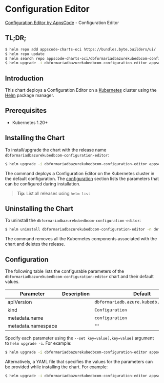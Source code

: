 # Configuration Editor

[Configuration Editor by AppsCode](https://byte.builders) - Configuration Editor

## TL;DR;

```bash
$ helm repo add appscode-charts-oci https://bundles.byte.builders/ui/
$ helm repo update
$ helm search repo appscode-charts-oci/dbformariadbazurekubedbcom-configuration-editor --version=v0.4.18
$ helm upgrade -i dbformariadbazurekubedbcom-configuration-editor appscode-charts-oci/dbformariadbazurekubedbcom-configuration-editor -n default --create-namespace --version=v0.4.18
```

## Introduction

This chart deploys a Configuration Editor on a [Kubernetes](http://kubernetes.io) cluster using the [Helm](https://helm.sh) package manager.

## Prerequisites

- Kubernetes 1.20+

## Installing the Chart

To install/upgrade the chart with the release name `dbformariadbazurekubedbcom-configuration-editor`:

```bash
$ helm upgrade -i dbformariadbazurekubedbcom-configuration-editor appscode-charts-oci/dbformariadbazurekubedbcom-configuration-editor -n default --create-namespace --version=v0.4.18
```

The command deploys a Configuration Editor on the Kubernetes cluster in the default configuration. The [configuration](#configuration) section lists the parameters that can be configured during installation.

> **Tip**: List all releases using `helm list`

## Uninstalling the Chart

To uninstall the `dbformariadbazurekubedbcom-configuration-editor`:

```bash
$ helm uninstall dbformariadbazurekubedbcom-configuration-editor -n default
```

The command removes all the Kubernetes components associated with the chart and deletes the release.

## Configuration

The following table lists the configurable parameters of the `dbformariadbazurekubedbcom-configuration-editor` chart and their default values.

|     Parameter      | Description |                       Default                       |
|--------------------|-------------|-----------------------------------------------------|
| apiVersion         |             | <code>dbformariadb.azure.kubedb.com/v1alpha1</code> |
| kind               |             | <code>Configuration</code>                          |
| metadata.name      |             | <code>configuration</code>                          |
| metadata.namespace |             | <code>""</code>                                     |


Specify each parameter using the `--set key=value[,key=value]` argument to `helm upgrade -i`. For example:

```bash
$ helm upgrade -i dbformariadbazurekubedbcom-configuration-editor appscode-charts-oci/dbformariadbazurekubedbcom-configuration-editor -n default --create-namespace --version=v0.4.18 --set apiVersion=dbformariadb.azure.kubedb.com/v1alpha1
```

Alternatively, a YAML file that specifies the values for the parameters can be provided while
installing the chart. For example:

```bash
$ helm upgrade -i dbformariadbazurekubedbcom-configuration-editor appscode-charts-oci/dbformariadbazurekubedbcom-configuration-editor -n default --create-namespace --version=v0.4.18 --values values.yaml
```
